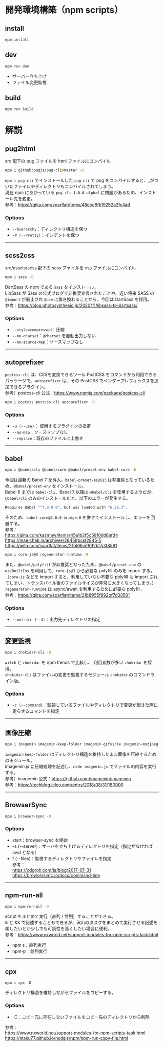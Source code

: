 # 開発環境構築（npm scripts）

## install
```zsh
npm install
```

## dev
```zsh
npm run dev
```
- サーバー立ち上げ
- ファイル変更監視

## build
```zsh
npm run build
```

# 解説

## pug2html

src 配下の pug ファイルを html ファイルにコンパイル

```zsh
npm i github:pugjs/pug-cli#master -D
```
`npm i pug-cli` でインストールした `pug-cli` で pug をコンパイルすると、_がついたファイルやディレクトリもコンパイルされてしまう。  
現在 npm にあがっている `pug-cli 1.0.0-alpha6` に問題があるため、インストール先を変更。  
参考：https://qiita.com/soarflat/items/48cec8fb19252a3fc4ad

### Options
- `--hierarchy`：ディレクトリ構造を保つ
- `-P (--Pretty)`：インデントを保つ

---

## scss2css

src/assets/scss 配下の scss ファイルを css ファイルにコンパイル

```zsh
npm i sass -D
```
DartSass の npm である `sass` をインストール。  
LibSass が Sass の公式ブログで非推奨宣言されたことや、近い将来 SASS の `@import` が廃止され `@use` に置き換わることから、今回は DartSass を採用。  
参考：https://blog.photosynthesic.jp/2020/11/libsass-to-dartsass/

### Options
- `--style=compressed`：圧縮
- `--no-charset`：`@charset` を自動出力しない
- `--no-source-map`：ソースマップなし

---

## autoprefixer

`postcss-cli` は、CSSを変換できるツール PostCSS をコマンドから利用できるパッケージで、`autoprefixer` は、その PostCSS でベンダープレフィックスを追加できるプラグイン。  
参考）postcss-cli 公式：https://www.npmjs.com/package/postcss-cli

```zsh
npm i postcss postcss-cli autoprefixer -D
```

### Options
- `-u (--use)`： 使用するプラグインの指定
- `--no-map`：ソースマップなし
- `--replace`：既存のファイルに上書き

---

## babel

```zsh
npm i @babel/cli @babel/core @babel/preset-env babel-core -D
```
今回は最新の Babel 7 を導入。`babel-preset-es2015` は非推奨となっているため、`@babel/preset-env` をインストール。  
Babel 6 までは `babel-cli`、Babel 7 以降は `@babel/cli` を使用するようだが、`@babel/cli` のみのインストールだと、以下のエラーが発生する。
```zsh
Requires Babel "^7.0.0-0", but was loaded with "6.26.3".
```
そのため、`babel-core@7.0.0-bridge.0` を併せてインストールし、エラーを回避する。  
参考：  
https://qiita.com/kazmaw/items/45a1b2f5c58f0dd8afd4
https://mae.chab.in/archives/2845#post2845-5
https://qiita.com/soarflat/items/21b8955f992bf7d38581  

```zsh
npm i core-js@3 regenerator-runtime -D
```
また、`@babel/polyfill` が非推奨となったため、`@babel/preset-env` の `useBuiltIns` を利用して、`core-js@3` から必要な polyfill のみを import する。  
（`core-js` などを import すると、利用していない不要な polyfill も import されてしまい、トランスパイル後のファイルサイズが非常に大きくなってしまう。）  
`regenerator-runtime` は async/await を利用するために必要な polyfill。  
参考：https://qiita.com/soarflat/items/21b8955f992bf7d38581  

### Options
- `--out-dir (--d)`：出力先ディレクトリの指定

---

## 変更監視

```zsh
npm i chokidar-cli -D
```
`witch` と `chokidar` を npm trends で比較し、 利用者数が多い `chokidar` を採用。  
`chokidar-cli` はファイルの変更を監視するモジュール `chokidar` のコマンドライン版。

### Options
- `-c (--command)`：監視しているファイルやディレクトリで変更が起きた際に走らせるコマンドを指定

---

## 画像圧縮

```zsh
npm i imagemin imagemin-keep-folder imagemin-gifsicle imagemin-mozjpeg imagemin-pngquant imagemin-svgo -D
```
`imagemin-keep-folder` はディレクトリ構造を維持したまま画像を圧縮するためのモジュール。  
imagemin.js に圧縮処理を記述し、`node imagemin.js` でファイルの内容を実行する。  
参考）imagemin 公式：https://github.com/imagemin/imagemin  
参考：https://techblog.lclco.com/entry/2018/08/31/180000

---

## BrowserSync

```zsh
npm i browser-sync -D
```

### Options
- start：browser-sync を開始
- -s (--server)：サーバを立ち上げるディレクトリを指定（指定がなければ cwd となる）
- f (--files)：監視するディレクトリやファイルを指定  
参考：  
https://cdgrph.com/ja/blog/2017-07-31
https://browsersync.io/docs/command-line

---

## npm-run-all

```zsh
npm i npm-run-all -D
```
script をまとめて実行（直列 / 並列）することができる。  
& と && で記述することもできるが、沢山のタスクをまとめて実行させる記述を楽したいとか少しでも可読性を高くしたい場合に便利。  
参考：https://www.nxworld.net/support-modules-for-npm-scripts-task.html

- npm s：直列実行
- npm-p：並列実行

---

## cpx

```cpx
npm i cpx -D
```
ディレクトリ構造を維持しながらファイルをコピーする。

### Options
- -C：コピー元に存在しないファイルをコピー先のディレクトリから削除

参考：  
https://www.nxworld.net/support-modules-for-npm-scripts-task.html  
https://maku77.github.io/nodejs/npm/npm-run-copy-file.html
